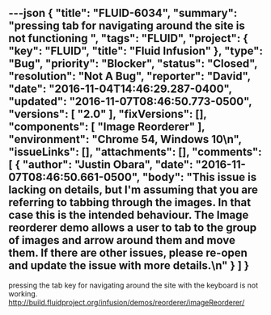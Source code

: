 ---json
{
  "title": "FLUID-6034",
  "summary": "pressing tab for navigating around the site is not functioning ",
  "tags": "FLUID",
  "project": {
    "key": "FLUID",
    "title": "Fluid Infusion"
  },
  "type": "Bug",
  "priority": "Blocker",
  "status": "Closed",
  "resolution": "Not A Bug",
  "reporter": "David",
  "date": "2016-11-04T14:46:29.287-0400",
  "updated": "2016-11-07T08:46:50.773-0500",
  "versions": [
    "2.0"
  ],
  "fixVersions": [],
  "components": [
    "Image Reorderer"
  ],
  "environment": "Chrome 54, Windows 10\n",
  "issueLinks": [],
  "attachments": [],
  "comments": [
    {
      "author": "Justin Obara",
      "date": "2016-11-07T08:46:50.661-0500",
      "body": "This issue is lacking on details, but I'm assuming that you are referring to tabbing through the images. In that case this is the intended behaviour. The Image reorderer demo allows a user to tab to the group of images and arrow around them and move them. If there are other issues, please re-open and update the issue with more details.\n"
    }
  ]
}
---
pressing the tab key for navigating around the site with the keyboard is not working.\
<http://build.fluidproject.org/infusion/demos/reorderer/imageReorderer/>

        